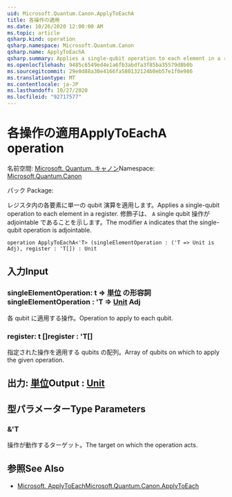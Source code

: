 ```yaml
---
uid: Microsoft.Quantum.Canon.ApplyToEachA
title: 各操作の適用
ms.date: 10/26/2020 12:00:00 AM
ms.topic: article
qsharp.kind: operation
qsharp.namespace: Microsoft.Quantum.Canon
qsharp.name: ApplyToEachA
qsharp.summary: Applies a single-qubit operation to each element in a register. The modifier `A` indicates that the single-qubit operation is adjointable.
ms.openlocfilehash: 9485c6549ed4e1a6fb3abdfa3f85ba35579d8b0b
ms.sourcegitcommit: 29e0d88a30e4166fa580132124b0eb57e1f0e986
ms.translationtype: MT
ms.contentlocale: ja-JP
ms.lasthandoff: 10/27/2020
ms.locfileid: "92717577"
---
```

# <a name="applytoeacha-operation"></a><span data-ttu-id="76f7e-102">各操作の適用</span><span class="sxs-lookup"><span data-stu-id="76f7e-102">ApplyToEachA operation</span></span>

<span data-ttu-id="76f7e-103">名前空間: [Microsoft. Quantum. キャノン](xref:Microsoft.Quantum.Canon)</span><span class="sxs-lookup"><span data-stu-id="76f7e-103">Namespace: [Microsoft.Quantum.Canon](xref:Microsoft.Quantum.Canon)</span></span>

<span data-ttu-id="76f7e-104">パック [](https://nuget.org/packages/)</span><span class="sxs-lookup"><span data-stu-id="76f7e-104">Package: [](https://nuget.org/packages/)</span></span>


<span data-ttu-id="76f7e-105">レジスタ内の各要素に単一の qubit 演算を適用します。</span><span class="sxs-lookup"><span data-stu-id="76f7e-105">Applies a single-qubit operation to each element in a register.</span></span>
<span data-ttu-id="76f7e-106">修飾子は、 `A` single qubit 操作が adjointable であることを示します。</span><span class="sxs-lookup"><span data-stu-id="76f7e-106">The modifier `A` indicates that the single-qubit operation is adjointable.</span></span>

```qsharp
operation ApplyToEachA<'T> (singleElementOperation : ('T => Unit is Adj), register : 'T[]) : Unit
```


## <a name="input"></a><span data-ttu-id="76f7e-107">入力</span><span class="sxs-lookup"><span data-stu-id="76f7e-107">Input</span></span>

### <a name="singleelementoperation--t--unit-adj"></a><span data-ttu-id="76f7e-108">singleElementOperation: t => [単位](xref:microsoft.quantum.lang-ref.unit) の形容詞</span><span class="sxs-lookup"><span data-stu-id="76f7e-108">singleElementOperation : 'T => [Unit](xref:microsoft.quantum.lang-ref.unit) Adj</span></span>

<span data-ttu-id="76f7e-109">各 qubit に適用する操作。</span><span class="sxs-lookup"><span data-stu-id="76f7e-109">Operation to apply to each qubit.</span></span>


### <a name="register--t"></a><span data-ttu-id="76f7e-110">register: t []</span><span class="sxs-lookup"><span data-stu-id="76f7e-110">register : 'T[]</span></span>

<span data-ttu-id="76f7e-111">指定された操作を適用する qubits の配列。</span><span class="sxs-lookup"><span data-stu-id="76f7e-111">Array of qubits on which to apply the given operation.</span></span>



## <a name="output--unit"></a><span data-ttu-id="76f7e-112">出力: [単位](xref:microsoft.quantum.lang-ref.unit)</span><span class="sxs-lookup"><span data-stu-id="76f7e-112">Output : [Unit](xref:microsoft.quantum.lang-ref.unit)</span></span>



## <a name="type-parameters"></a><span data-ttu-id="76f7e-113">型パラメーター</span><span class="sxs-lookup"><span data-stu-id="76f7e-113">Type Parameters</span></span>

### <a name="t"></a><span data-ttu-id="76f7e-114">&</span><span class="sxs-lookup"><span data-stu-id="76f7e-114">'T</span></span>

<span data-ttu-id="76f7e-115">操作が動作するターゲット。</span><span class="sxs-lookup"><span data-stu-id="76f7e-115">The target on which the operation acts.</span></span>

## <a name="see-also"></a><span data-ttu-id="76f7e-116">参照</span><span class="sxs-lookup"><span data-stu-id="76f7e-116">See Also</span></span>

- [<span data-ttu-id="76f7e-117">Microsoft. ApplyToEach</span><span class="sxs-lookup"><span data-stu-id="76f7e-117">Microsoft.Quantum.Canon.ApplyToEach</span></span>](xref:Microsoft.Quantum.Canon.ApplyToEach)
